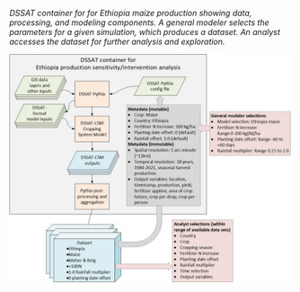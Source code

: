 *DSSAT container for for Ethiopia maize production showing data, processing, and modeling components. A general modeler selects the parameters for a given simulation, which produces a dataset. An analyst accesses the dataset for further analysis and exploration.*

![image](https://raw.githubusercontent.com/DSSAT/dssat-pythia-wm/master/docs/images/Pythia_container_v4.jpg)
         


<!-- -->
